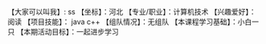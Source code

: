 【大家可以叫我】: ss
【坐标】：河北
【专业/职业】：计算机技术
【兴趣爱好】：阅读
【项目技能】： java c++
【组队情况】：无组队
【本课程学习基础】：小白一只
【本期活动目标】：一起进步学习